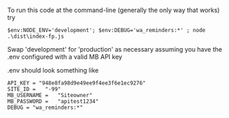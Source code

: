 To run this code at the command-line (generally the only way that works) try

```pwsh
$env:NODE_ENV='development'; $env:DEBUG='wa_reminders:*' ; node .\dist\index-fp.js
```

Swap 'development' for 'production' as necessary assuming you have the .env configured with a valid MB API key

.env should look something like

```dotenv
API_KEY = "948e8fa98d9e49ee9f4ee3f6e1ec9276"
SITE_ID =	"-99"
MB_USERNAME =	"Siteowner"
MB_PASSWORD = 	"apitest1234"
DEBUG = "wa_reminders:*"
```
